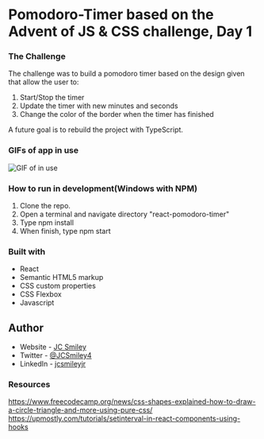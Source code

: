 # Pomodoro-Timer based on the Advent of JS & CSS challenge, Day 1

### The Challenge
The challenge was to build a pomodoro timer based on the design given that allow the user to:
1. Start/Stop the timer
2. Update the timer with new minutes and seconds
3. Change the color of the border when the timer has finished

A future goal is to rebuild the project with TypeScript. 

### GIFs of app in use

![GIF of in use](./react-ecommerce-component/src/assets/demo-3.gif)

### How to run in development(Windows with NPM)
1. Clone the repo.
2. Open a terminal and navigate directory "react-pomodoro-timer"
3. Type npm install
4. When finish, type npm start

### Built with
- React
- Semantic HTML5 markup
- CSS custom properties
- CSS Flexbox
- Javascript 

## Author
- Website - [JC Smiley](https://www.jcsmileyjr.com)
- Twitter - [@JCSmiley4](https://twitter.com/JCSmiley4)
- LinkedIn - [jcsmileyjr](https://www.linkedin.com/in/jcsmileyjr/)

### Resources
https://www.freecodecamp.org/news/css-shapes-explained-how-to-draw-a-circle-triangle-and-more-using-pure-css/
https://upmostly.com/tutorials/setinterval-in-react-components-using-hooks
